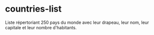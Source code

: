 # countries-list
Liste répertoriant 250 pays du monde avec leur drapeau, leur nom, leur capitale et leur nombre d'habitants.
